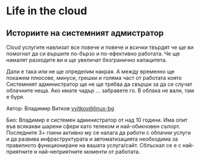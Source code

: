 Life in the cloud
=================

Историите на системният адмистратор
-----------------------------------

Cloud услугите навлизат все повече и повече и всички твърдят че ще ви помогнат да си вършите по-бързо и по-ефективно работата. Че ще намалят разходите ви и ще увеличат безгранично капацитета.

Дали е така или не ще определим накрая. А между временно ще покажем плюсове, минуси, грешки и голяма част от работата която Системният администратор ще не ще трябва да свърши за да се случат облачните неща. Ако имате чадър ... забравете го. В облака не вали, там е буря.

Автор: Владимир Витков <vvitkov@linux-bg>

Био: Владимир е системен администратор от над 10 години. Има опит във всякакви шарени сфери като телеком и най-обикновен съпорт. Последните 3+ гоини активно му се налага да работи с облачни услуги и да развива инфраструктурата и автоматизацията необходима за правилното функциониране на вашата услуга/сайт. Сблъскал се е с най-приятните и най-неприятните моменти от работата.
